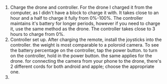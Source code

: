 1. Charge the drone and controller. For the drone I charged it from the computer, as I didn't have a block to charge it with. It takes close to an hour and a half to charge it fully from 0%-100%. The controller maintains it's battery for longer periods, however if you need to charge it, use the same method as the drone. The controller takes close to 3 hours to charge from 0%.
2. Controller set up. After charging the remote, install the joysticks into the controller. the weight is most comparable to a poloroid camera. To see the battery percentage on the controller, tap the power button. to turn on the controller, hold in the power button. the same applies for the drone. for connecting the camera from your phone to the drone, there's 2 different cords for both android and apple; choose the appropriate one.
3. 
